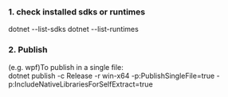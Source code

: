 ### 1. check installed sdks or runtimes
dotnet --list-sdks
dotnet --list-runtimes

### 2. Publish
(e.g. wpf)To publish in a single file:  
dotnet publish -c Release -r win-x64 -p:PublishSingleFile=true -p:IncludeNativeLibrariesForSelfExtract=true